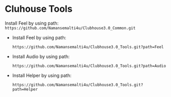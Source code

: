 # Cluhouse Tools



Install Feel by using path:
    ```
    https://github.com/Namansemalti4u/Clubhouse3.0_Common.git
    ```
    
* Install Feel by using path:
    ```
    https://github.com/Namansemalti4u/Clubhouse3.0_Tools.git?path=Feel
    ```

* Install Audio by using path:
    ```
    https://github.com/Namansemalti4u/Clubhouse3.0_Tools.git?path=Audio
    ```

* Install Helper by using path:
    ```
    https://github.com/Namansemalti4u/Clubhouse3.0_Tools.git?path=Helper
    ```
